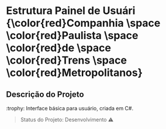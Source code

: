 # Estrutura Painel de Usuári {\color{red}Companhia \space \color{red}Paulista \space \color{red}de \space \color{red}Trens \space \color{red}Metropolitanos}

## Descrição do Projeto
<p align="justify"> :trophy: Interface básica para usuário, criada em C#.

> Status do Projeto: Desenvolvimento :warning:
